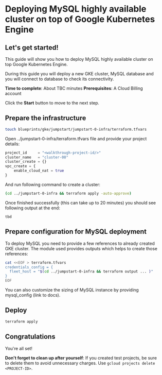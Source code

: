 # Deploying MySQL highly available cluster on top of Google Kubernetes Engine
<walkthrough-tutorial-duration duration="40"></walkthrough-tutorial-duration>

## Let's get started!
This guide will show you how to deploy MySQL highly available cluster on top Google Kubernetes Engine.

During this guide you will deploy a new GKE cluster, MySQL database and you will connect to database to check its connectivity.

**Time to complete**: About TBC minutes
**Prerequisites**: A Cloud Billing account

Click the **Start** button to move to the next step.


## Prepare the infrastructure
```sh
touch blueprints/gke/jumpstart/jumpstart-0-infra/terraform.tfvars
```

Open <walkthrough-editor-open-file filePath="cloudshell_open/cloud-foundation-fabric/blueprints/gke/jumpstart/jumpstart-0-infra/terraform.tfvars">../jumpstart-0-infra/terraform.tfvars</walkthrough-editor-open-file> file and provide your project details:

<walkthrough-project-setup billing="true"></walkthrough-project-setup>

```tfvars
project_id     = "<walkthrough-project-id/>"
cluster_name   = "cluster-00"
cluster_create = {}
vpc_create = {
    enable_cloud_nat = true
}
```

And run following command to create a cluster:
```sh
(cd ../jumpstart-0-infra && terraform apply -auto-approve)
```

Once finished successfully (this can take up to 20 minutes) you should see following output at the end:
```terminal
tbd
```

## Prepare configuration for MySQL deployment
To deploy MySQL you need to provide a few references to already created GKE cluster. The module used provides outputs
which helps to create those references:
```sh
cat <<EOF > terraform.tfvars
credentials_config = {
  fleet_host = "$(cd ../jumpstart-0-infra && terraform output ... )"
}
EOF
```

You can also customize the sizing of MySQL instance by providing mysql_config (link to docs).

## Deploy
```sh
terraform apply
```

## Congratulations

<walkthrough-conclusion-trophy></walkthrough-conclusion-trophy>

You're all set!

**Don't forget to clean up after yourself**: If you created test projects, be sure to delete them to avoid unnecessary charges. Use `gcloud projects delete <PROJECT-ID>`.
